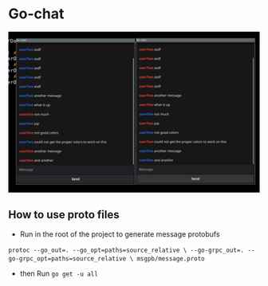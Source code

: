 # Go-chat
![image](/img/2023-11-10_00-41.png)

## How to use proto files
* Run in the root of the project to generate message protobufs

`protoc --go_out=. --go_opt=paths=source_relative \
    --go-grpc_out=. --go-grpc_opt=paths=source_relative \
    msgpb/message.proto`

* then Run
`go get -u all`
